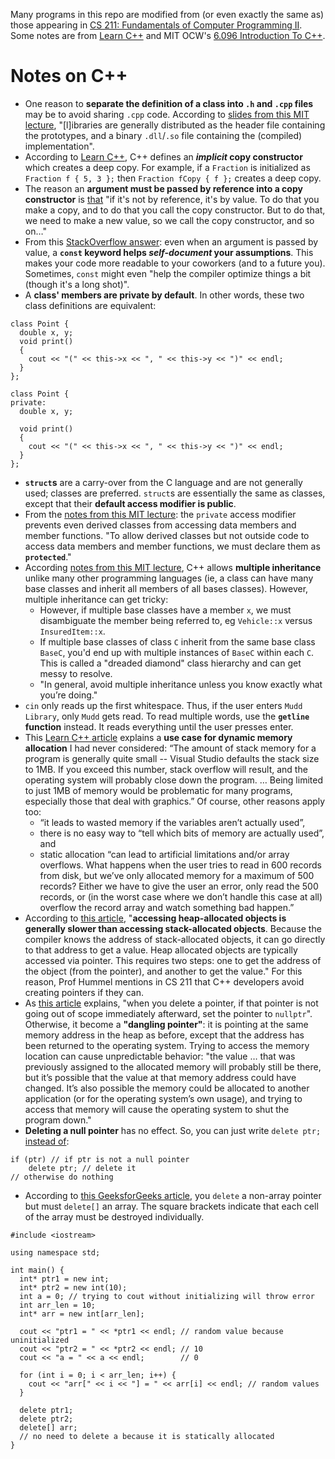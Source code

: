 Many programs in this repo are modified from (or even exactly the same as) those appearing in [CS 211: Fundamentals of Computer Programming II](https://www.mccormick.northwestern.edu/computer-science/academics/courses/descriptions/211.html). Some notes are from [Learn C++](https://www.learncpp.com/) and MIT OCW's [6.096 Introduction To C++](https://ocw.mit.edu/courses/6-096-introduction-to-c-january-iap-2011/).

# Notes on C++

- One reason to **separate the definition of a class into `.h` and `.cpp` files** may be to avoid sharing `.cpp` code. According to [slides from this MIT lecture](https://ocw.mit.edu/courses/6-096-introduction-to-c-january-iap-2011/resources/mit6_096iap11_lec03/), "[l]ibraries are generally distributed as the header file containing the prototypes, and a binary `.dll`/`.so` file containing the (compiled) implementation".  
- According to [Learn C++]([url](https://www.learncpp.com/cpp-tutorial/introduction-to-the-copy-constructor/)https://www.learncpp.com/cpp-tutorial/introduction-to-the-copy-constructor/), C++ defines an ***implicit* copy constructor** which creates a deep copy. For example, if a `Fraction` is initialized as `Fraction f { 5, 3 };` then `Fraction fCopy { f };` creates a deep copy.
- The reason an **argument must be passed by reference into a copy constructor** is [that](https://stackoverflow.com/a/2685871) "if it's not by reference, it's by value. To do that you make a copy, and to do that you call the copy constructor. But to do that, we need to make a new value, so we call the copy constructor, and so on…"
- From this [StackOverflow answer](https://stackoverflow.com/a/117557): even when an argument is passed by value, a **`const` keyword helps *self-document* your assumptions**. This makes your code more readable to your coworkers (and to a future you). Sometimes, `const` might even "help the compiler optimize things a bit (though it's a long shot)".
- A **class' members are private by default**. In other words, these two class definitions are equivalent:
```
class Point {
  double x, y;
  void print()
  {
    cout << "(" << this->x << ", " << this->y << ")" << endl;  
  }
};
```
```
class Point {
private:
  double x, y;

  void print()
  {
    cout << "(" << this->x << ", " << this->y << ")" << endl;  
  }
};
```
- **`struct`s** are a carry-over from the C language and are not generally used; classes are preferred. `struct`s are essentially the same as classes, except that their **default access modifier is public**.
- From the [notes from this MIT lecture](https://ocw.mit.edu/courses/6-096-introduction-to-c-january-iap-2011/resources/mit6_096iap11_lec07/): the `private` access modifier prevents even derived classes from accessing data members and member functions. "To allow derived classes but not outside code to access data members and member functions, we must declare them as **`protected`**."
- According [notes from this MIT lecture](https://ocw.mit.edu/courses/6-096-introduction-to-c-january-iap-2011/resources/mit6_096iap11_lec07/), C++ allows **multiple inheritance** unlike many other programming languages (ie, a class can have many base classes and inherit all members of all bases classes). However, multiple inheritance can get tricky:
  - However, if multiple base classes have a member `x`, we must disambiguate the member being referred to, eg `Vehicle::x` versus `InsuredItem::x`.
  - If multiple base classes of class `C` inherit from the same base class `BaseC`, you'd end up with multiple instances of `BaseC` within each `C`. This is called a "dreaded diamond" class hierarchy and can get messy to resolve.
  - "In general, avoid multiple inheritance unless you know exactly what you’re doing."
- `cin` only reads up the first whitespace. Thus, if the user enters `Mudd Library`, only `Mudd` gets read. To read multiple words, use the **`getline` function** instead. It reads everything until the user presses enter.
- This [Learn C++ article](https://www.learncpp.com/cpp-tutorial/dynamic-memory-allocation-with-new-and-delete/) explains a **use case for dynamic memory allocation** I had never considered: “The amount of stack memory for a program is generally quite small -- Visual Studio defaults the stack size to 1MB. If you exceed this number, stack overflow will result, and the operating system will probably close down the program. … Being limited to just 1MB of memory would be problematic for many programs, especially those that deal with graphics.”
Of course, other reasons apply too:
  - “it leads to wasted memory if the variables aren’t actually used”,
  - there is no easy way to “tell which bits of memory are actually used”, and
  - static allocation “can lead to artificial limitations and/or array overflows. What happens when the user tries to read in 600 records from disk, but we’ve only allocated memory for a maximum of 500 records? Either we have to give the user an error, only read the 500 records, or (in the worst case where we don’t handle this case at all) overflow the record array and watch something bad happen.”
- According to [this article](https://www.learncpp.com/cpp-tutorial/dynamic-memory-allocation-with-new-and-delete/), "**accessing heap-allocated objects is generally slower than accessing stack-allocated objects**. Because the compiler knows the address of stack-allocated objects, it can go directly to that address to get a value. Heap allocated objects are typically accessed via pointer. This requires two steps: one to get the address of the object (from the pointer), and another to get the value." For this reason, Prof Hummel mentions in CS 211 that C++ developers avoid creating pointers if they can.  
- As [this article](https://www.learncpp.com/cpp-tutorial/dynamic-memory-allocation-with-new-and-delete/) explains, "when you delete a pointer, if that pointer is not going out of scope immediately afterward, set the pointer to `nullptr`". Otherwise, it become a **"dangling pointer"**: it is pointing at the same memory address in the heap as before, except that the address has been returned to the operating system. Trying to access the memory location can cause unpredictable behavior: "the value … that was previously assigned to the allocated memory will probably still be there, but it’s possible that the value at that memory address could have changed. It’s also possible the memory could be allocated to another application (or for the operating system’s own usage), and trying to access that memory will cause the operating system to shut the program down."
- **Deleting a null pointer** has no effect. So, you can just write `delete ptr;` [instead of](https://www.learncpp.com/cpp-tutorial/dynamic-memory-allocation-with-new-and-delete/):
```
if (ptr) // if ptr is not a null pointer
    delete ptr; // delete it
// otherwise do nothing
```
- According to [this GeeksforGeeks article](https://www.geeksforgeeks.org/delete-in-c/), you `delete` a non-array pointer but must `delete[]` an array. The square brackets indicate that each cell of the array must be destroyed individually.
```
#include <iostream>

using namespace std;

int main() {
  int* ptr1 = new int;
  int* ptr2 = new int(10);
  int a = 0; // trying to cout without initializing will throw error
  int arr_len = 10;
  int* arr = new int[arr_len];

  cout << "ptr1 = " << *ptr1 << endl; // random value because uninitialized
  cout << "ptr2 = " << *ptr2 << endl; // 10
  cout << "a = " << a << endl;        // 0

  for (int i = 0; i < arr_len; i++) {
    cout << "arr[" << i << "] = " << arr[i] << endl; // random values
  }

  delete ptr1;
  delete ptr2;
  delete[] arr;
  // no need to delete a because it is statically allocated
}
```
